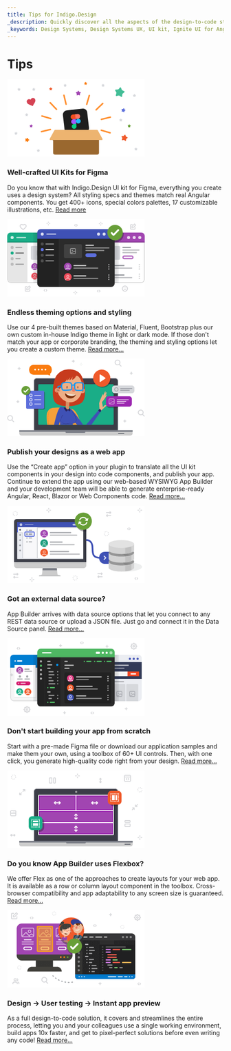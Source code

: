 ```yaml
---
title: Tips for Indigo.Design
_description: Quickly discover all the aspects of the design-to-code story with Indigo.Design
_keywords: Design Systems, Design Systems UX, UI kit, Ignite UI for Angular, Angular, Angular Design System, Design Kits for Angular, Figma, Figma to Angular, Export code from Figma, Figma HTML, Figma to HTML, Figma UI kits
---
```


# Tips 

<div class="divider--half"></div>
<div class="divider--half"></div>
<div class="divider--half"></div>
<div class="divider--half"></div>
<div class="divider--half"></div>
<img class="responsive-img" src="images/tips1.png" srcset="images/tips1@2x.png 2x" />
<div class="divider--half"></div>

### Well-crafted UI Kits for Figma
Do you know that with Indigo.Design UI kit for Figma, everything you create uses a design system? All styling specs and themes match real Angular components. You get 400+ icons, special colors palettes, 17 customizable illustrations, etc. [Read more](./style/styling-overview.md)

<div class="divider--half"></div>
<div class="divider--half"></div>
<div class="divider--half"></div>
<div class="divider--half"></div>
<div class="divider--half"></div>
<img class="responsive-img" src="images/tips2.png" srcset="images/tips2@2x.png 2x" />
<div class="divider--half"></div>

### Endless theming options and styling
Use our 4 pre-built themes based on Material, Fluent, Bootstrap plus our own custom in-house Indigo theme in light or dark mode. If those don't match your app or corporate branding, the theming and styling options let you create a custom theme. [Read more...](./plugins/figma-plugin.md)

<div class="divider--half"></div>
<div class="divider--half"></div>
<div class="divider--half"></div>
<div class="divider--half"></div>
<div class="divider--half"></div>
<img class="responsive-img" src="images/tips3.png" srcset="images/tips3@2x.png 2x" />
<div class="divider--half"></div>

### Publish your designs as a web app
Use the “Create app” option in your plugin to translate all the UI kit components in your design into code components, and publish your app. Continue to extend the app using our web-based WYSIWYG App Builder and your development team will be able to generate enterprise-ready Angular, React, Blazor or Web Components code. [Read more...](https://www.appbuilder.dev/help/app-builder-overview)

<div class="divider--half"></div>
<div class="divider--half"></div>
<div class="divider--half"></div>
<div class="divider--half"></div>
<div class="divider--half"></div>
<img class="responsive-img" src="images/tips5.png" srcset="images/tips5@2x.png 2x" />
<div class="divider--half"></div>

### Got an external data source?
App Builder arrives with data source options that let you connect to any REST data source or upload a JSON file. Just go and connect it in the Data Source panel. [Read more...](https://www.appbuilder.dev/help/using-data-in-your-app)

<div class="divider--half"></div>
<div class="divider--half"></div>
<div class="divider--half"></div>
<div class="divider--half"></div>
<div class="divider--half"></div>
<img class="responsive-img" src="images/tips6.png" srcset="images/tips6@2x.png 2x" />
<div class="divider--half"></div>

### Don't start building your app from scratch
Start with a pre-made Figma file or download our application samples and make them your own, using a toolbox of 60+ UI controls. Then, with one click, you generate high-quality code right from your design. [Read more...](components/components-overview.md)


<div class="divider--half"></div>
<div class="divider--half"></div>
<div class="divider--half"></div>
<div class="divider--half"></div>
<div class="divider--half"></div>
<img class="responsive-img" src="images/tips7.png" srcset="images/tips7@2x.png 2x" />
<div class="divider--half"></div>

### Do you know App Builder uses Flexbox?
We offer Flex as one of the approaches to create layouts for your web app. It is available as a row or column layout component in the toolbox. Cross-browser compatibility and app adaptability to any screen size is guaranteed. [Read more...](https://www.appbuilder.dev/help/flex-layouts/flex-layouts)

<div class="divider--half"></div>
<div class="divider--half"></div>
<div class="divider--half"></div>
<div class="divider--half"></div>
<div class="divider--half"></div>
<img class="responsive-img" src="images/tips8.png" srcset="images/tips8@2x.png 2x" />
<div class="divider--half"></div>

### Design → User testing → Instant app preview
As a full design-to-code solution, it covers and streamlines the entire process, letting you and your colleagues use a single working environment, build apps 10x faster, and get to pixel-perfect solutions before even writing any code! [Read more...](getting-started.md)
